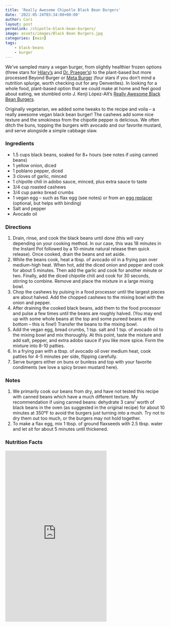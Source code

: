 ```yaml
---
title: 'Really Awesome Chipotle Black Bean Burgers'
date: '2021-05-24T03:34:00+00:00'
author: Cari
layout: post
permalink: /chipotle-black-bean-burgers/
image: assets/images/Black Bean Burgers.jpg
categories: [main]
tags:
    - black-beans
    - burger
---
```


We’ve sampled many a vegan burger, from slightly healthier frozen options (three stars for [Hilary’s](https://hilaryseatwell.com/) and [Dr. Praeger’s](https://drpraegers.com/)) to the plant-based but more processed Beyond Burger or [Meta Burger](https://www.metaburger.com/) (four stars if you don’t mind a nutrition splurge, worth checking out for any Denverites). In looking for a whole food, plant-based option that we could make at home and feel good about eating, we stumbled onto J. Kenji López-Alt’s [Really Awesome Black Bean Burgers](https://www.seriouseats.com/the-best-black-bean-burger-recipe).

Originally vegetarian, we added some tweaks to the recipe and voila – a really awesome vegan black bean burger! The cashews add some nice texture and the smokiness from the chipotle pepper is delicious. We often ditch the buns, topping the burgers with avocado and our favorite mustard, and serve alongside a simple cabbage slaw.

### Ingredients

- 1.5 cups black beans, soaked for 8+ hours (see notes if using canned beans)
- 1 yellow onion, diced
- 1 poblano pepper, diced
- 3 cloves of garlic, minced
- 1 chipotle chili in adobo sauce, minced, plus extra sauce to taste
- 3/4 cup roasted cashews
- 3/4 cup panko bread crumbs
- 1 vegan egg – such as flax egg (see notes) or from an [egg replacer](https://www.bobsredmill.com/gluten-free-vegan-egg-replacer.html) (optional, but helps with binding)
- Salt and pepper
- Avocado oil

### Directions

1. Drain, rinse, and cook the black beans until done (this will vary depending on your cooking method. In our case, this was 18 minutes in the Instant Pot followed by a 10-minute natural release then quick release). Once cooked, drain the beans and set aside.
2. While the beans cook, heat a tbsp. of avocado oil in a frying pan over medium-high heat. When hot, add the diced onion and pepper and cook for about 5 minutes. Then add the garlic and cook for another minute or two. Finally, add the diced chipotle chili and cook for 30 seconds, stirring to combine. Remove and place the mixture in a large mixing bowl.
3. Chop the cashews by pulsing in a food processor until the largest pieces are about halved. Add the chopped cashews to the mixing bowl with the onion and pepper.
4. After draining the cooked black beans, add them to the food processor and pulse a few times until the beans are roughly halved. (You may end up with some whole beans at the top and some pureed beans at the bottom – this is fine!) Transfer the beans to the mixing bowl.
5. Add the vegan egg, bread crumbs, 1 tsp. salt and 1 tsp. of avocado oil to the mixing bowl and mix thoroughly. At this point, taste the mixture and add salt, pepper, and extra adobo sauce if you like more spice. Form the mixture into 8-10 patties.
6. In a frying pan with a tbsp. of avocado oil over medium heat, cook patties for 4-5 minutes per side, flipping carefully.
7. Serve burgers either on buns or bunless and top with your favorite condiments (we love a spicy brown mustard here).

### Notes

1. We primarily cook our beans from dry, and have not tested this recipe with canned beans which have a much different texture. My recommendation if using canned beans: dehydrate 3 cans’ worth of black beans in the oven (as suggested in the original recipe) for about 10 minutes at 350°F to avoid the burgers just turning into a mush. Try not to dry them out too much, or the burgers may not hold together.
2. To make a flax egg, mix 1 tbsp. of ground flaxseeds with 2.5 tbsp. water and let sit for about 5 minutes until thickened.

<h3> Nutrition Facts </h3>

<iframe title="CRONOMETER.com" width="320" height="540" src="https://cronometer.com/facts.html?food=30659036&measure=84044311&labelType=AMERICAN_2016" frameborder="0"></iframe>
